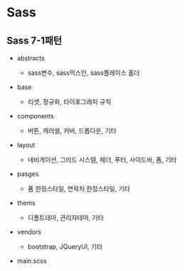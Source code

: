# Sass

## Sass 7-1패턴

- abstracts
  - sass변수, sass믹스인, sass플레이스 홀더
- base
  - 리셋, 정규화, 타이포그래피 규칙
- components
  - 버튼, 캐러셀, 커버, 드롭다운, 기타
- layout
  - 네비게이션, 그리드 시스템, 헤더, 푸터, 사이드바, 폼, 기타
- pasges
  - 폼 한정스타일, 연락처 한정스타일, 기타
- thems    
  - 디폴트테마, 관리자테마, 기타
- vendors
  - bootstrap, JQueryUI, 기타  

- main.scss